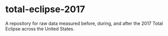 # total-eclipse-2017
A repository for raw data measured before, during, and after the 2017 Total Eclipse across the United States.
